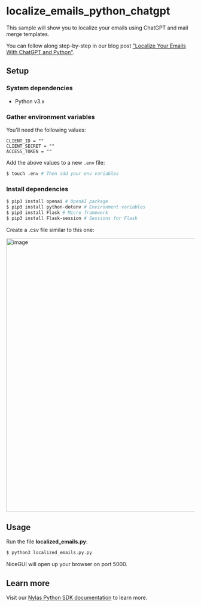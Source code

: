 # localize_emails_python_chatgpt

This sample will show you to localize your emails using ChatGPT and mail merge templates.

You can follow along step-by-step in our blog post ["Localize Your Emails With ChatGPT and Python"](https://www.nylas.com/blog/localize-your-emails-with-chatgpt-and-python/).

## Setup

### System dependencies

- Python v3.x

### Gather environment variables

You'll need the following values:

```text
CLIENT_ID = ""
CLIENT_SECRET = ""
ACCESS_TOKEN = ""
```

Add the above values to a new `.env` file:

```bash
$ touch .env # Then add your env variables
```

### Install dependencies

```bash
$ pip3 install openai # OpenAI package
$ pip3 install python-dotenv # Environment variables
$ pip3 install Flask # Micro framework
$ pip3 install Flask-session # Sessions for Flask
```

Create a .csv file similar to this one:

<img width="728" alt="image" src="https://github.com/nylas-samples/localize_emails_python_chatgpt/assets/1071110/1bd1238e-feac-4aff-a557-ed0d02b63009">

## Usage

Run the file **localized_emails.py**:

```bash
$ python3 localized_emails.py.py
```

NiceGUI will open up your browser on port 5000.

## Learn more

Visit our [Nylas Python SDK documentation](https://developer.nylas.com/docs/developer-tools/sdk/python-sdk/) to learn more.

